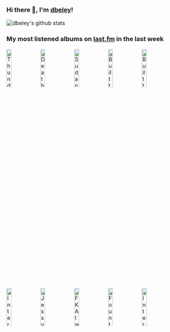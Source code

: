 ### Hi there 👋, I'm [dbeley](https://dbeley.ovh/en)!

![dbeley's github stats](https://github-readme-stats.vercel.app/api?username=dbeley)

### My most listened albums on [last.fm](https://www.last.fm/user/d_beley) in the last week

[<img src='https://lastfm.freetls.fastly.net/i/u/300x300/17311ac4702bbc6245e9ee2958630c8f.jpg' width='16%' height='16%' alt='Thundercat - Drunk'>](https://www.last.fm/music/thundercat/drunk)&nbsp;
[<img src='https://lastfm.freetls.fastly.net/i/u/300x300/3c9e7fdb97214aefca5a964c6c1240dc.jpg' width='16%' height='16%' alt='Death Grips - The Powers That B'>](https://www.last.fm/music/death%2bgrips/the%2bpowers%2bthat%2bb)&nbsp;
[<img src='https://lastfm.freetls.fastly.net/i/u/300x300/617adca361fc1e60f4150601a421fd31.jpg' width='16%' height='16%' alt='Sudan Archives - Natural Brown Prom Queen'>](https://www.last.fm/music/sudan%2barchives/natural%2bbrown%2bprom%2bqueen)&nbsp;
[<img src='https://lastfm.freetls.fastly.net/i/u/300x300/3704335430eb8f80ea4e14f7e52e68a4.jpg' width='16%' height='16%' alt='Built to Spill - Ancient Melodies of the Future'>](https://www.last.fm/music/built%2bto%2bspill/ancient%2bmelodies%2bof%2bthe%2bfuture)&nbsp;
[<img src='https://lastfm.freetls.fastly.net/i/u/300x300/e729c23cdfc6cce2ea004e7fba1087bd.jpg' width='16%' height='16%' alt='Built to Spill - Perfect From Now On'>](https://www.last.fm/music/built%2bto%2bspill/perfect%2bfrom%2bnow%2bon)&nbsp;
<br>
[<img src='https://lastfm.freetls.fastly.net/i/u/300x300/55292eb15e7e442a9f40f09625d6e111.png' width='16%' height='16%' alt='Interpol - Turn on the Bright Lights'>](https://www.last.fm/music/interpol/turn%2bon%2bthe%2bbright%2blights)&nbsp;
[<img src='https://lastfm.freetls.fastly.net/i/u/300x300/d99cc5daafceea841ef62f76a6668228.png' width='16%' height='16%' alt='Jessy Lanza - Oh No'>](https://www.last.fm/music/jessy%2blanza/oh%2bno)&nbsp;
[<img src='https://lastfm.freetls.fastly.net/i/u/300x300/f7c5f945953e4723c7e022765d1f7a02.png' width='16%' height='16%' alt='FKA twigs - LP1'>](https://www.last.fm/music/fka%2btwigs/lp1)&nbsp;
[<img src='https://lastfm.freetls.fastly.net/i/u/300x300/65c77be325b04c2eb2fec9674a7fa62a.jpg' width='16%' height='16%' alt='Fountains of Wayne - Fountains of Wayne'>](https://www.last.fm/music/fountains%2bof%2bwayne/fountains%2bof%2bwayne)&nbsp;
[<img src='https://lastfm.freetls.fastly.net/i/u/300x300/db20e9df65b8da67cef97d8f3775a240.jpg' width='16%' height='16%' alt='Interpol - Marauder'>](https://www.last.fm/music/interpol/marauder)&nbsp;
<br>
